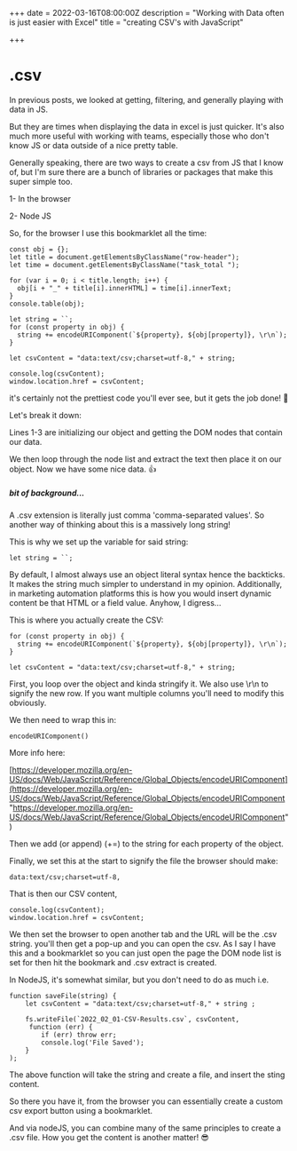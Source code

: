 +++
date = 2022-03-16T08:00:00Z
description = "Working with Data often is just easier with Excel"
title = "creating CSV's with JavaScript"

+++
# .csv

In previous posts, we looked at getting, filtering, and generally playing with data in JS.

But they are times when displaying the data in excel is just quicker. It's also much more useful with working with teams, especially those who don't know JS or data outside of a nice pretty table.

Generally speaking, there are two ways to create a csv from JS that I know of, but I'm sure there are a bunch of libraries or packages that make this super simple too.

1- In the browser

2- Node JS

So, for the browser I use this bookmarklet all the time:

    const obj = {};
    let title = document.getElementsByClassName("row-header");
    let time = document.getElementsByClassName("task_total ");
    
    for (var i = 0; i < title.length; i++) {
      obj[i + "_" + title[i].innerHTML] = time[i].innerText;
    }
    console.table(obj);
    
    let string = ``;
    for (const property in obj) {
      string += encodeURIComponent(`${property}, ${obj[property]}, \r\n`);
    }
    
    let csvContent = "data:text/csv;charset=utf-8," + string;
    
    console.log(csvContent);
    window.location.href = csvContent;

it's certainly not the prettiest code you'll ever see, but it gets the job done! 🤣

Let's break it down:

Lines 1-3 are initializing our object and getting the DOM nodes that contain our data.

We then loop through the node list and extract the text then place it on our object. Now we have some nice data. 👍

##### bit of background...

A .csv extension is literally just comma 'comma-separated values'. So another way of thinking about this is a massively long string!

This is why we set up the variable for said string:

    let string = ``;

By default, I almost always use an object literal syntax hence the backticks. It makes the string much simpler to understand in my opinion. Additionally, in marketing automation platforms this is how you would insert dynamic content be that HTML or a field value. Anyhow, I digress...

This is where you actually create the CSV:

    for (const property in obj) {
      string += encodeURIComponent(`${property}, ${obj[property]}, \r\n`);
    }
    
    let csvContent = "data:text/csv;charset=utf-8," + string;

First, you loop over the object and kinda stringify it. We also use \\r\\n to signify the new row. If you want multiple columns you'll need to modify this obviously.

We then need to wrap this in:

    encodeURIComponent()

More info here:

[https://developer.mozilla.org/en-US/docs/Web/JavaScript/Reference/Global_Objects/encodeURIComponent](https://developer.mozilla.org/en-US/docs/Web/JavaScript/Reference/Global_Objects/encodeURIComponent "https://developer.mozilla.org/en-US/docs/Web/JavaScript/Reference/Global_Objects/encodeURIComponent")

Then we add (or append) (+=) to the string for each property of the object.

Finally, we set this at the start to signify the file the browser should make:

    data:text/csv;charset=utf-8,

That is then our CSV content,

    console.log(csvContent);
    window.location.href = csvContent;

We then set the browser to open another tab and the URL will be the .csv string. you'll then get a pop-up and you can open the csv. As I say I have this and a bookmarklet so you can just open the page the DOM node list is set for then hit the bookmark and .csv extract is created.

In NodeJS, it's somewhat similar, but you don't need to do as much i.e.

    function saveFile(string) {
        let csvContent = "data:text/csv;charset=utf-8," + string ;
        
        fs.writeFile(`2022_02_01-CSV-Results.csv`, csvContent,
         function (err) {
            if (err) throw err;              
            console.log('File Saved');
        }
    );

The above function will take the string and create a file, and insert the sting content.

So there you have it, from the browser you can essentially create a custom csv export button using a bookmarklet.

And via nodeJS, you can combine many of the same principles to create a .csv file. How you get the content is another matter!  😎